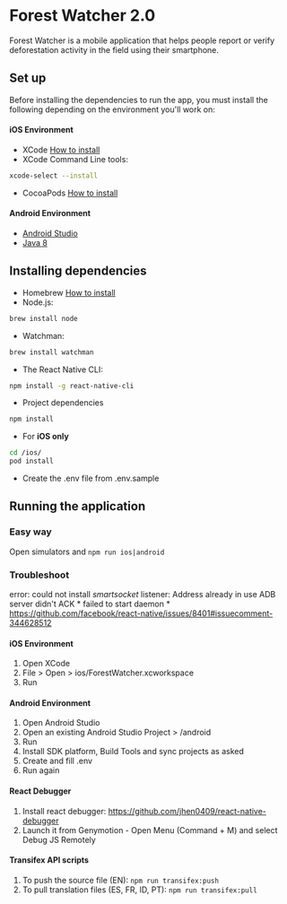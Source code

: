 # Forest Watcher 2.0

Forest Watcher is a mobile application that helps people report or verify deforestation activity in the field using their smartphone.

## Set up
Before installing the dependencies to run the app, you must install the following depending on the environment you'll work on:

#### iOS Environment
* XCode [How to install](https://itunes.apple.com/us/app/xcode/id497799835?mt=12)
* XCode Command Line tools:
```bash
xcode-select --install
```
* CocoaPods [How to install](https://cocoapods.org/)

#### Android Environment
* [Android Studio](https://developer.android.com/studio/index.html)
* [Java 8](http://www.oracle.com/technetwork/java/javase/downloads/jdk8-downloads-2133151.html)

## Installing dependencies

- Homebrew [How to install](http://brew.sh/)
- Node.js:
```bash
brew install node
```
- Watchman:
```bash
brew install watchman
```
- The React Native CLI:
```bash
npm install -g react-native-cli
```
- Project dependencies
```bash
npm install
```
- For **iOS only**
```bash
cd /ios/
pod install
```
- Create the .env file from .env.sample

## Running the application

### Easy way
Open simulators and
```npm run ios|android```

### Troubleshoot
error: could not install *smartsocket* listener: Address already in use ADB server didn't ACK * failed to start daemon *
https://github.com/facebook/react-native/issues/8401#issuecomment-344628512

#### iOS Environment

1. Open XCode
2. File > Open > ios/ForestWatcher.xcworkspace
3. Run

#### Android Environment

1. Open Android Studio
2. Open an existing Android Studio Project > /android
3. Run
4. Install SDK platform, Build Tools and sync projects as asked
5. Create and fill .env
6. Run again

#### React Debugger

1. Install react debugger: https://github.com/jhen0409/react-native-debugger
2. Launch it from Genymotion - Open Menu (Command + M) and select Debug JS Remotely

#### Transifex API scripts

1. To push the source file (EN): `npm run transifex:push`
2. To pull translation files (ES, FR, ID, PT): `npm run transifex:pull`